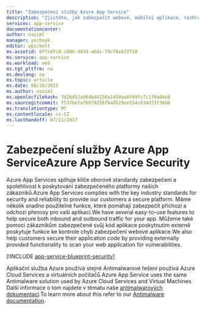 ```yaml
---
title: "Zabezpečení služby Azure App Service"
description: "Zjistěte, jak zabezpečit webové, mobilní aplikace, rozhraní API a Logic apps v Azure App Service."
services: app-service
documentationcenter: 
author: naziml
manager: yochayk
editor: wpickett
ms.assetid: 6ffcdfc0-c000-493d-a6dc-79cf8eb72710
ms.service: app-service
ms.workload: web
ms.tgt_pltfrm: na
ms.devlang: na
ms.topic: article
ms.date: 08/16/2015
ms.author: naziml
ms.openlocfilehash: 7d26d52ad04bd4158a1450ae0f49fc7c1f8a04e8
ms.sourcegitcommit: f537befafb079256fba0529ee554c034d73f36b0
ms.translationtype: MT
ms.contentlocale: cs-CZ
ms.lasthandoff: 07/11/2017
---
```

# <a name="azure-app-service-security"></a><span data-ttu-id="02ac5-103">Zabezpečení služby Azure App Service</span><span class="sxs-lookup"><span data-stu-id="02ac5-103">Azure App Service Security</span></span>
<span data-ttu-id="02ac5-104">Azure App Services splňuje klíče oborové standardy zabezpečení a spolehlivost k poskytování zabezpečeného platformy našich zákazníků.</span><span class="sxs-lookup"><span data-stu-id="02ac5-104">Azure App Services complies with the key industry standards for security and reliability to provide our customers a secure platform.</span></span> <span data-ttu-id="02ac5-105">Máme několik snadno použitelné funkce, které pomáhají zabezpečit příchozí a odchozí přenosy pro vaši aplikaci.</span><span class="sxs-lookup"><span data-stu-id="02ac5-105">We have several easy-to-use features to help secure both inbound and outbound traffic for your app.</span></span> <span data-ttu-id="02ac5-106">Můžeme také pomoci zákazníkům zabezpečené svůj kód aplikace poskytnutím externě poskytuje funkce ke kontrole chyb zabezpečení webové aplikace.</span><span class="sxs-lookup"><span data-stu-id="02ac5-106">We also help customers secure their application code by providing externally provided functionality to scan your web application for vulnerabilities.</span></span>

[!INCLUDE [app-service-blueprint-security](../../includes/app-service-blueprint-security.md)]

<span data-ttu-id="02ac5-107">Aplikační služba Azure používá stejné Antimalwarové řešení používá Azure Cloud Services a virtuálních počítačů.</span><span class="sxs-lookup"><span data-stu-id="02ac5-107">Azure App Service uses the same Antimalware solution used by Azure Cloud Services and Virtual Machines.</span></span> <span data-ttu-id="02ac5-108">Další informace o tom najdete v tématu naše [antimalwarových dokumentaci](../security/azure-security-antimalware.md).</span><span class="sxs-lookup"><span data-stu-id="02ac5-108">To learn more about this refer to our [Antimalware documentation](../security/azure-security-antimalware.md).</span></span> 

